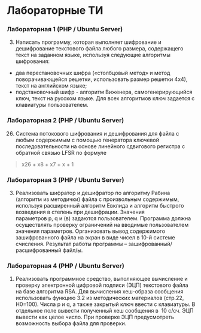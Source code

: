 # Лабораторные ТИ
### Лабораторная 1 (PHP / Ubuntu Server)
3. Написать программу, которая выполняет шифрование и дешифрование текстового файла любого размера, содержащего текст на заданном языке, используя следующие алгоритмы шифрования:
- два перестановочных шифра («столбцовый метод» и метод поворачивающейся решетки, использовать размер решетки 4х4), текст на английском языке;
- подстановочный шифр - алгоритм Виженера, самогенерирующийся ключ, текст на русском языке.
Для всех алгоритмов ключ задается с клавиатуры пользователем.

### Лабораторная 2 (PHP / Ubuntu Server)
26. Cистема потокового шифрования и дешифрования для файла с любым содержимым с помощью генератора ключевой последовательности на основе линейного сдвигового регистра с обратной связью LFSR по формуле 
> x26 + x8 + x7 + x + 1

### Лабораторная 3 (PHP / Ubuntu Server)
3. Реализовать шифратор и дешифратор по алгоритму Рабина (алгоритм из методички) файла с произвольным содержимым, используя расширенный алгоритм Евклида и алгоритм быстрого возведения в степень при дешифрации. Значения параметров p, q и (в) задаются пользователем. Программа должна осуществлять проверку ограничений на вводимые пользователем значения параметров. Организовать вывод содержимого зашифрованного файла на экран в виде чисел в 10-й системе счисления. Результат работы программы – зашифрованный/расшифрованный файл/ы.

### Лабораторная 4 (PHP / Ubuntu Server)
1. Реализовать программное средство, выполняющее вычисление и проверку электронной цифровой подписи (ЭЦП) текстового файла на базе алгоритма RSA. Для вычисления хеш-образа сообщения использовать функцию 3.2 из методических материалов (стр.22, Н0=100). Числа p и q, а также закрытый ключ ввести с клавиатуры. В отдельное поле вывести полученный хеш сообщения в  10 с/cч. ЭЦП вывести как целое число. При проверке ЭЦП предусмотреть возможность выбора файла для проверки.